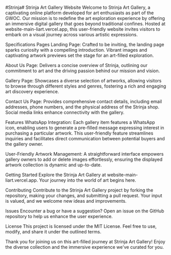 #Strinja#
Strinja Art Gallery Website
Welcome to Strinja Art Gallery, a captivating online platform developed for art enthusiasts as part of the GWOC. Our mission is to redefine the art exploration experience by offering an immersive digital gallery that goes beyond traditional confines. Hosted at website-main-liart.vercel.app, this user-friendly website invites visitors to embark on a visual journey across various artistic expressions.

Specifications
Pages
Landing Page: Crafted to be inviting, the landing page sparks curiosity with a compelling introduction. Vibrant images and captivating artwork previews set the stage for an art-filled exploration.

About Us Page: Delivers a concise overview of Strinja, outlining our commitment to art and the driving passion behind our mission and vision.

Gallery Page: Showcases a diverse selection of artworks, allowing visitors to browse through different styles and genres, fostering a rich and engaging art discovery experience.

Contact Us Page: Provides comprehensive contact details, including email addresses, phone numbers, and the physical address of the Strinja shop. Social media links enhance connectivity with the gallery.

Features
WhatsApp Integration: Each gallery item features a WhatsApp icon, enabling users to generate a pre-filled message expressing interest in purchasing a particular artwork. This user-friendly feature streamlines inquiries and facilitates direct communication between potential buyers and the gallery owner.

User-Friendly Artwork Management: A straightforward interface empowers gallery owners to add or delete images effortlessly, ensuring the displayed artwork collection is dynamic and up-to-date.

Getting Started
Explore the Strinja Art Gallery at website-main-liart.vercel.app. Your journey into the world of art begins here.

Contributing
Contribute to the Strinja Art Gallery project by forking the repository, making your changes, and submitting a pull request. Your input is valued, and we welcome new ideas and improvements.

Issues
Encounter a bug or have a suggestion? Open an issue on the GitHub repository to help us enhance the user experience.

License
This project is licensed under the MIT License. Feel free to use, modify, and share it under the outlined terms.

Thank you for joining us on this art-filled journey at Strinja Art Gallery! Enjoy the diverse collection and the immersive experience we've curated for you.
